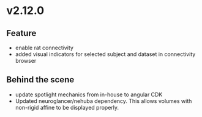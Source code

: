 # v2.12.0

## Feature

- enable rat connectivity
- added visual indicators for selected subject and dataset in connectivity browser

## Behind the scene

- update spotlight mechanics from in-house to angular CDK
- Updated neuroglancer/nehuba dependency. This allows volumes with non-rigid affine to be displayed properly.
